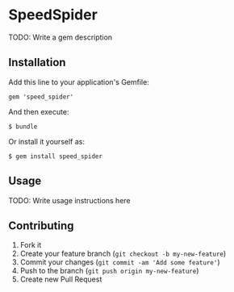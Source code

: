 # SpeedSpider

TODO: Write a gem description

## Installation

Add this line to your application's Gemfile:

    gem 'speed_spider'

And then execute:

    $ bundle

Or install it yourself as:

    $ gem install speed_spider

## Usage

TODO: Write usage instructions here

## Contributing

1. Fork it
2. Create your feature branch (`git checkout -b my-new-feature`)
3. Commit your changes (`git commit -am 'Add some feature'`)
4. Push to the branch (`git push origin my-new-feature`)
5. Create new Pull Request
